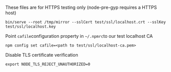 These files are for HTTPS testing only (node-pre-gyp requires a HTTPS host)

    bin/serve --root /tmp/mirror --sslCert test/ssl/localhost.crt --sslKey test/ssl/localhost.key

Point ```cafile```configuration property in ```~/.npmrc```to our test localhost CA

    npm config set cafile=<path to test/ssl/localhost-ca.pem>

Disable TLS certificate verification

    export NODE_TLS_REJECT_UNAUTHORIZED=0
